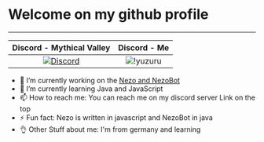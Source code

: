 # Welcome on my github profile

-------------------
| Discord - Mythical Valley | Discord - Me |
| :---: | :---: |
| [![Discord](https://img.shields.io/discord/739755415268491308?color=darkblue&label=discord%20%5BMythical%20Valley%5D&logo=discord&logoColor=lightblue)](https://discord.gg/A4erWMRs) | ![!yuzuru](https://img.shields.io/badge/!yuzuru.%234112-Idle-yellow) |

- 🔭 I’m currently working on the [Nezo and NezoBot](https://discord.ly/nezo)
- 🌱 I’m currently learning Java and JavaScript
- 📫 How to reach me: You can reach me on my discord server Link on the top
- ⚡ Fun fact: Nezo is written in javascript and NezoBot in java
- 👌 Other Stuff about me: I'm from germany and learning 
